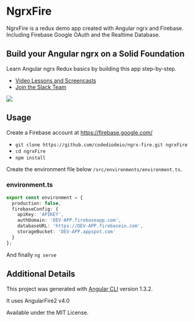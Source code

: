 # NgrxFire

NgrxFire is a redux demo app created with Angular ngrx and Firebase. Including Firebase Google OAuth and the Realtime Database. 

## Build your Angular ngrx on a Solid Foundation

Learn Angular ngrx Redux basics by building this app step-by-step. 

- [Video Lessons and Screencasts](https://angularfirebase.com)
- [Join the Slack Team](https://join.slack.com/angularfirebase/shared_invite/MjA2NTgxMTI0MTk2LTE0OTg4NTQ4MDAtMjhhZDIzMjc0Mg)

![](https://firebasestorage.googleapis.com/v0/b/firestarter-96e46.appspot.com/o/assets%2Fngrx-user.gif?alt=media&token=06dab206-2950-4b0f-9d76-fa901d0b267a)

## Usage

Create a Firebase account at https://firebase.google.com/

- `git clone https://github.com/codediodeio/ngrx-fire.git ngrxFire`
- `cd ngrxFire`
- `npm install`

Create the environment file below `/src/environments/environment.ts`.

### environment.ts
```typescript
export const environment = {
  production: false,
  firebaseConfig: {
    apiKey: 'APIKEY',
    authDomain: 'DEV-APP.firebaseapp.com',
    databaseURL: 'https://DEV-APP.firebaseio.com',
    storageBucket: 'DEV-APP.appspot.com'
  }
};
```

And finally `ng serve`


## Additional Details

This project was generated with [Angular CLI](https://github.com/angular/angular-cli) version 1.3.2.

It uses AngularFire2 v4.0

Available under the MIT License.
